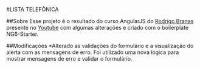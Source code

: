 #LISTA TELEFÔNICA

##Sobre
Esse projeto é o resultado do curso AngularJS do [Rodrigo Branas](https://www.linkedin.com/in/rodrigobranas/) 
presente no [Youtube](https://www.youtube.com/playlist?list=PLQCmSnNFVYnTD5p2fR4EXmtlR6jQJMbPb) com algumas alterações
e criado com o boilerplate NG6-Starter.

##Modificações
*Alterado as validações do formulário e a visualização do alerta com as mensagens de erro. Foi utilizado uma nova lógica para mostrar mensagens de erro e validar o formulário.


